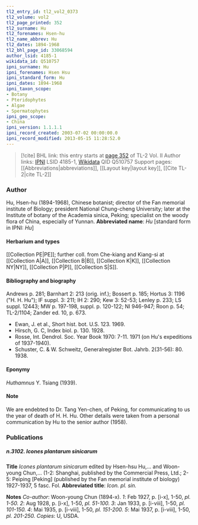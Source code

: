 ```yaml
---
tl2_entry_id: tl2_vol2_0373
tl2_volume: vol2
tl2_page_printed: 352
tl2_surname: Hu
tl2_forenames: Hsen-hu
tl2_name_abbrev: Hu
tl2_dates: 1894-1968
tl2_bhl_page_id: 33068594
author_lsid: 4185-1
wikidata_id: Q510757
ipni_surname: Hu
ipni_forenames: Hsen Hsu
ipni_standard_form: Hu
ipni_dates: 1894-1968
ipni_taxon_scope: 
- Botany
- Pteridophytes
- Algae
- Spermatophytes
ipni_geo_scope: 
- China
ipni_version: 1.1.1.1
ipni_record_created: 2003-07-02 00:00:00.0
ipni_record_modified: 2013-05-15 11:28:52.0
---
```


> [!cite] BHL link: this entry starts at [page 352](https://www.biodiversitylibrary.org/page/33068594) of TL-2 Vol. II
> Author links: [IPNI](https://www.ipni.org/a/4185-1) LSID 4185-1, [Wikidata](https://www.wikidata.org/wiki/Q510757) QID Q510757
> Support pages: [[Abbreviations|abbreviations]], [[Layout key|layout key]], [[Cite TL-2|cite TL-2]]

### Author

Hu, Hsen-hu (1894-1968), Chinese botanist; director of the Fan memorial institute of Biology; president National Chung-cheng University; later at the Institute of botany of the Academia sinica, Peking; specialist on the woody flora of China, especially of Yunnan. 
**Abbreviated name**: *Hu* \[standard form in IPNI: *Hu*\]

#### Herbarium and types

[[Collection PE|PE]]; further coll. from Che-kiang and Kiang-si at [[Collection A|A]], [[Collection B|B]], [[Collection K|K]], [[Collection NY|NY]], [[Collection P|P]], [[Collection S|S]].

#### Bibliography and biography

Andrews p. 281; Barnhart 2: 213 (orig. inf.); Bossert p. 185; Hortus 3: 1196 ("H. H. Hu"); IF suppl. 3: 211; IH 2: 290; Kew 3: 52-53; Lenley p. 233; LS suppl. 12443; MW p. 197-198, suppl. p. 120-122; NI 946-947; Roon p. 54; TL-2/1104; Zander ed. 10, p. 673.
- Ewan, J. et al., Short hist. bot. U.S. 123. 1969.
- Hirsch, G. C, Index biol. p. 130. 1928.
- Rosse, Int. Dendrol. Soc. Year Book 1970: 7-11. 1971 (on Hu's expeditions of 1937-1940).
- Schuster, C. & W. Schweitz, Generalregister Bot. Jahrb. 2(31-56): 80. 1938.

#### Eponymy

*Huthamnus* Y. Tsiang (1939).

#### Note

We are endebted to Dr. Tang Yen-chen, of Peking, for communicating to us the year of death of H. H. Hu. Other details were taken from a personal communication by Hu to the senior author (1958).

### Publications

##### n.3102. Icones plantarum sinicarum

**Title**
*Icones plantarum sinicarum* edited by Hsen-hsu Hu,... and Woon-young Chun,... (1-2: Shanghai, published by the Commercial Press, Ltd.; 2-5: Peiping \[Peking\] (published by the Fan memorial institute of biology) 1927-1937, 5 fasc. Fol.
**Abbreviated title**: *Icon. pl. sin.*

**Notes**
*Co-author*: Woon-young Chun (1894-x).
*1*: Feb 1927, p. \[i-x\], 1-50, *pl. 1-50.*
*2*: Aug 1928, p. \[i-x\], 1-50, *pl. 51-100.*
*3*: Jan 1933, p. \[i-viii\], 1-50, *pl. 101-150.*
*4*: Mai 1935, p. \[i-viii\], 1-50, *pl. 151-200.*
*5*: Mai 1937, p. \[i-viii\], 1-50, *pl. 201-250.*
*Copies*: U, USDA.

